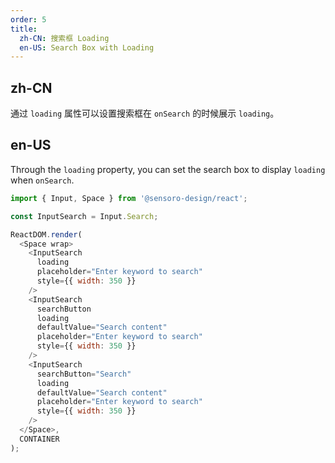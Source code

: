 ```yaml
---
order: 5
title:
  zh-CN: 搜索框 Loading
  en-US: Search Box with Loading
---
```


## zh-CN

通过 `loading` 属性可以设置搜索框在 `onSearch` 的时候展示 `loading`。

## en-US

Through the `loading` property, you can set the search box to display `loading` when `onSearch`.

```js
import { Input, Space } from '@sensoro-design/react';

const InputSearch = Input.Search;

ReactDOM.render(
  <Space wrap>
    <InputSearch
      loading
      placeholder="Enter keyword to search"
      style={{ width: 350 }}
    />
    <InputSearch
      searchButton
      loading
      defaultValue="Search content"
      placeholder="Enter keyword to search"
      style={{ width: 350 }}
    />
    <InputSearch
      searchButton="Search"
      loading
      defaultValue="Search content"
      placeholder="Enter keyword to search"
      style={{ width: 350 }}
    />
  </Space>,
  CONTAINER
);
```
